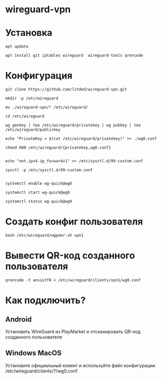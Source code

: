 # wireguard-vpn


# Установка
```
apt update

apt install git iptables wireguard  wireguard-tools qrencode
```

# Конфигурация
```
git clone https://github.com/litded/wireguard-vpn.git

mkdir -p /etc/wireguard

mv ./wireguard-vpn/* /etc/wireguard/

cd /etc/wireguard

wg genkey | tee /etc/wireguard/privatekey | wg pubkey | tee /etc/wireguard/publickey

echo "PrivateKey = $(cat /etc/wireguard/privatekey)" >> ./wg0.conf

chmod 600 /etc/wireguard/{privatekey,wg0.conf}


echo "net.ipv4.ip_forward=1" >> /etc/sysctl.d/99-custom.conf

sysctl -p /etc/sysctl.d/99-custom.conf


systemctl enable wg-quick@wg0

systemctl start wg-quick@wg0

systemctl status wg-quick@wg0
```

# Создать конфиг пользователя
```
bash /etc/wireguard/wgpeer.sh vpn1
```

# Вывести QR-код созданного пользователя
```
qrencode -t ansiutf8 < /etc/wireguard/clients/vpn1/wg0.conf
```

# Как подключить?
## Android
Установить WireGuard из PlayMarket и отсканировать QR-код созданного пользователя
## Windows MacOS
Установите официальный клиент и используйте файл конфигурации /etc/wireguard/clients/?/wg0.conf
